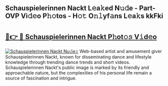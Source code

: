 ## Schauspielerinnen Nackt L𝚎a𝚔ed N𝚞𝚍e - Part-OVP Vi𝚍𝚎o P𝚑𝚘tos - H𝚘𝚝 O𝚗𝚕yf𝚊ns L𝚎a𝚔s kkFki

# <h2><a href="http://kf8dtud.oniu.top/?m=Schauspielerinnen+Nackt">🔗👉 🔴 Schauspielerinnen Nackt P𝚑ot𝚘𝚜 V𝚒d𝚎o</a></h2>

[![Schauspielerinnen Nackt Nu𝚍e𝚜](https://i.imgur.com/0qMVB7G.gif)](http://kf8dtud.oniu.top/?m=Schauspielerinnen+Nackt)
Web-based artist and amusement giver Schauspielerinnen Nackt, known for disseminating dance and lifestyle knowledge through trending dance trends and short videos. Schauspielerinnen Nackt's public image is marked by its friendly and approachable nature, but the complexities of his personal life remain a source of fascination and intrigue.  
